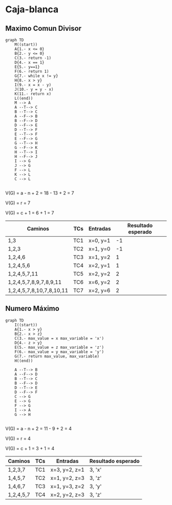# Caja-blanca

## Maximo Comun Divisor
```mermaid
graph TD
    M((start))
    A{1.- x <= 0}
    B{2.- y <= 0}
    C(3.- return -1)
    D{4.- x == 1}
    E{5.- y==1}
    F(6.- return 1)
    G{7.- while x != y}
    H{8.- x > y}
    I(9.- x = x - y)
    J(10.- y = y - x)
    K(11.- return x)
    L((end))
    M --> A
    A --T--> C
    B --T--> C
    A --F--> B
    B --F--> D
    D --F--> E
    D --T--> F
    E --T--> F
    E --F--> G
    G --T--> H
    G --F--> K
    H --T--> I
    H --F--> J
    I --> G
    J --> G
    F --> L
    K --> L
    C --> L
    
```
V(G) = a - n + 2 = 18 - 13 + 2 = 7

V(G) = r = 7

V(G) = c + 1 = 6 + 1 = 7

|Caminos|TCs|Entradas|Resultado esperado|
|--------|-------|--------|-------|
|1,3|TC1|x=0, y=1|-1|
|1,2,3|TC2|x=1, y=0|-1|
|1,2,4,6|TC3|x=1, y=2|1|
|1,2,4,5,6|TC4|x=2, y=1|1|
|1,2,4,5,7,11|TC5|x=2, y=2|2|
|1,2,4,5,7,8,9,7,8,9,11|TC6|x=6, y=2|2|
|1,2,4,5,7,8,10,7,8,10,11|TC7|x=2, y=6|2|

## Numero Máximo
```mermaid
graph TD
    I((start))
    A{1.- x > y}
    B{2.- x > z}
    C(3.- max_value = x max_variable = 'x')
    D{4.- z > y}
    E(5.- max_value = z max_variable = 'z')
    F(6.- max_value = y max_variable = 'y')
    G(7.- return max_value, max_variable)
    H((end))

    A --T--> B
    A --F--> D
    B --T--> C
    B --F--> D
    D --T--> E
    D --F--> F
    C --> G
    E --> G
    F --> G
    I --> A
    G --> H
    
```


V(G) = a - n + 2 = 11 - 9 + 2 = 4

V(G) = r = 4

V(G) = c + 1 = 3 + 1 = 4

|Caminos|TCs|Entradas|Resultado esperado|
|--------|-------|--------|-------|
|1,2,3,7|TC1|x=3, y=2, z=1|3, 'x'|
|1,4,5,7|TC2|x=1, y=2, z=3|3, 'z'|
|1,4,6,7|TC3|x=1, y=3, z=2|3, 'y'|
|1,2,4,5,7|TC4|x=2, y=2, z=3|3, 'z'|
